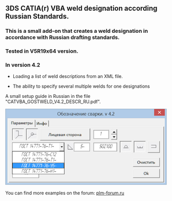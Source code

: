 ## 3DS CATIA(r) VBA weld designation according Russian Standards.
### This is a small add-on that creates a weld designation in accordance with Russian drafting standards.  
### Tested in V5R19x64 version.

### In version 4.2

- Loading a list of weld descriptions from an XML file.

- The ability to specify several multiple welds for one designations

A small setup guide in Russian in the file "CATVBA_GOSTWELD_V4.2_DESCR_RU.pdf".

![Preview image](https://github.com/Lab-V/CATIA_VBA_GOST_WELD_SYMBOL/blob/main/4.2/CATVBA_GOSTWELD_V4.2.jpg)

You can find more examples on the forum:
[plm-forum.ru](http://www.plm-forum.ru/forum/)
